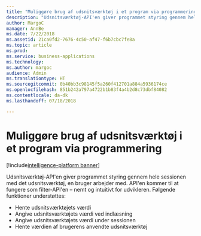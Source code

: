 ```yaml
---
title: "Muliggøre brug af udsnitsværktøj i et program via programmering"
description: "Udsnitsværktøj-API'en giver programmet styring gennem hele sessionen med det udsnitsværktøj, en bruger arbejder med."
author: MargoC
manager: AnnBe
ms.date: 7/22/2018
ms.assetid: 21ca0fd2-7676-4c50-af47-f6b7cbc7fe8a
ms.topic: article
ms.prod: 
ms.service: business-applications
ms.technology: 
ms.author: margoc
audience: Admin
ms.translationtype: HT
ms.sourcegitcommit: 0b40bb3c98145f5a260f412701a884a5936174ce
ms.openlocfilehash: 851b242a797a4722b1b83f4a4b2d8c73dbf84082
ms.contentlocale: da-dk
ms.lasthandoff: 07/18/2018

---
```

#  <a name="enable-an-application-to-programmatically-use-slicers"></a>Muliggøre brug af udsnitsværktøj i et program via programmering

[!include[intelligence-platform banner](../../includes/intelligence-platform.md)]



Udsnitsværktøj-API'en giver programmet styring gennem hele sessionen med det udsnitsværktøj, en bruger arbejder med. API'en kommer til at fungere som filter-API'en – nemt og intuitivt for udvikleren. Følgende funktioner understøttes:

-   Hente udsnitsværktøjets værdi
-   Angive udsnitsværktøjets værdi ved indlæsning
-   Angive udsnitsværktøjets værdi under sessionen
-   Hente værdien af brugerens anvendte udsnitsværktøj


